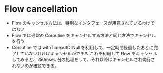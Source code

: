 # Flow cancellation

- Flow のキャンセル方法は、特別なインタフェースが用意されているわけではない
- Flow では通常の Coroutine をキャンセルする方法と同じ方法でキャンセルを行う
- Coroutine では withTimeoutOrNull を利用して、一定時間経過したあとに完了していないければキャンセルができる
  これを利用して Flow をキャンセルしてみると、250msec 分の処理をして、それ以降はキャンセルされ実行されないのが確認できる。
  
  